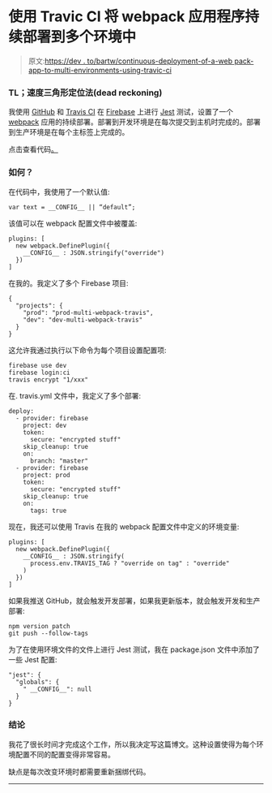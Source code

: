 # 使用 Travic CI 将 webpack 应用程序持续部署到多个环境中

> 原文:[https://dev . to/bartw/continuous-deployment-of-a-web pack-app-to-multi-environments-using-travic-ci](https://dev.to/bartw/continuous-deployment-of-a-webpack-app-to-multiple-environments-using-travic-ci)

### TL；速度三角形定位法(dead reckoning)

我使用 [GitHub](https://github.com/) 和 [Travis CI](https://travis-ci.org/) 在 [Firebase](https://firebase.google.com/) 上进行 [Jest](https://facebook.github.io/jest/) 测试，设置了一个 [webpack](https://webpack.github.io/) 应用的持续部署。部署到开发环境是在每次提交到主机时完成的。部署到生产环境是在每个主标签上完成的。

点击查看代码[。](https://github.com/bartw/multi_env_webpack_travis_app)

### 如何？

在代码中，我使用了一个默认值:

```
var text = __CONFIG__ || “default”; 
```

该值可以在 webpack 配置文件中被覆盖:

```
plugins: [
  new webpack.DefinePlugin({ 
    __CONFIG__ : JSON.stringify("override")
  })
] 
```

在我的。我定义了多个 Firebase 项目:

```
{
  "projects": {
    "prod": "prod-multi-webpack-travis",
    "dev": "dev-multi-webpack-travis"
  }
} 
```

这允许我通过执行以下命令为每个项目设置配置项:

```
firebase use dev
firebase login:ci
travis encrypt "1/xxx" 
```

在. travis.yml 文件中，我定义了多个部署:

```
deploy:
  - provider: firebase
    project: dev
    token:
      secure: "encrypted stuff"
    skip_cleanup: true
    on:
      branch: "master"
  - provider: firebase
    project: prod
    token:
      secure: "encrypted stuff"
    skip_cleanup: true
    on:
      tags: true 
```

现在，我还可以使用 Travis 在我的 webpack 配置文件中定义的环境变量:

```
plugins: [
  new webpack.DefinePlugin({ 
    __CONFIG__ : JSON.stringify(
      process.env.TRAVIS_TAG ? "override on tag" : "override"
    )
  })
] 
```

如果我推送 GitHub，就会触发开发部署，如果我更新版本，就会触发开发和生产部署:

```
npm version patch
git push --follow-tags 
```

为了在使用环境文件的文件上进行 Jest 测试，我在 package.json 文件中添加了一些 Jest 配置:

```
"jest": {
  "globals": {
    " __CONFIG__": null
  }
} 
```

### 结论

我花了很长时间才完成这个工作，所以我决定写这篇博文。这种设置使得为每个环境配置不同的配置变得非常容易。

缺点是每次改变环境时都需要重新捆绑代码。

* * *